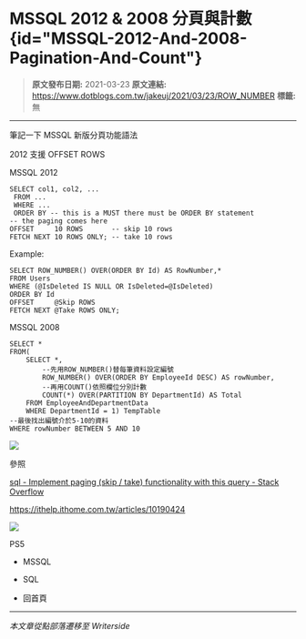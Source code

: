 # MSSQL 2012 &amp; 2008 分頁與計數 {id="MSSQL-2012-And-2008-Pagination-And-Count"}

> **原文發布日期:** 2021-03-23
> **原文連結:** https://www.dotblogs.com.tw/jakeuj/2021/03/23/ROW_NUMBER
> **標籤:** 無

---

筆記一下 MSSQL 新版分頁功能語法

2012 支援 OFFSET ROWS

MSSQL 2012

```
SELECT col1, col2, ...
 FROM ...
 WHERE ...
 ORDER BY -- this is a MUST there must be ORDER BY statement
-- the paging comes here
OFFSET     10 ROWS       -- skip 10 rows
FETCH NEXT 10 ROWS ONLY; -- take 10 rows
```

Example:

```
SELECT ROW_NUMBER() OVER(ORDER BY Id) AS RowNumber,*
FROM Users
WHERE (@IsDeleted IS NULL OR IsDeleted=@IsDeleted)
ORDER BY Id
OFFSET     @Skip ROWS
FETCH NEXT @Take ROWS ONLY;
```

MSSQL 2008

```
SELECT *
FROM(
	SELECT *,
		--先用ROW_NUMBER()替每筆資料設定編號
		ROW_NUMBER() OVER(ORDER BY EmployeeId DESC) AS rowNumber,
		--再用COUNT()依照欄位分別計數
		COUNT(*) OVER(PARTITION BY DepartmentId) AS Total
	FROM EmployeeAndDepartmentData
	WHERE DepartmentId = 1) TempTable
--最後找出編號介於5-10的資料
WHERE rowNumber BETWEEN 5 AND 10
```

![](https://dotblogsfile.blob.core.windows.net/user/jakeuj/00000000-0000-0000-0000-000000000000/1616480905.png)

參照

[sql - Implement paging (skip / take) functionality with this query - Stack Overflow](https://stackoverflow.com/questions/13220743/implement-paging-skip-take-functionality-with-this-query)

https://ithelp.ithome.com.tw/articles/10190424

![](https://card.psnprofiles.com/1/jakeuj.png)

PS5

* MSSQL
* SQL

* 回首頁

---

*本文章從點部落遷移至 Writerside*
